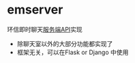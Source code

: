 # emserver
环信即时聊天[服务端API](http://api-docs.easemob.com/)实现

- 除聊天室以外的大部分功能都实现了
- 框架无关，可以在Flask or Django 中使用
